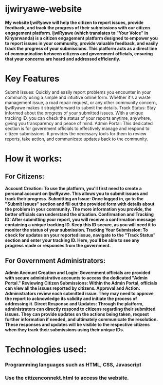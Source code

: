 # ijwiryawe-website

**My website IjwiRyawe will help the citizen to report issues, provide feedback, and track the progress of their submissions with our citizen engagement platform.
IjwiRyawe (which translates to "Your Voice" in Kinyarwanda) is a citizen engagement platform designed to empower you to report issues in your community, provide valuable feedback, and easily track the progress of your submissions. This platform acts as a direct line of communication between citizens and government officials, ensuring that your concerns are heard and addressed efficiently.**

# Key Features
Submit Issues: Quickly and easily report problems you encounter in your community using a simple and intuitive online form. Whether it's a waste management issue, a road repair request, or any other community concern, IjwiRyawe makes it straightforward to submit the details.
Track Status: Stay informed about the progress of your submitted issues. With a unique tracking ID, you can check the status of your reports anytime, anywhere, giving you transparency and peace of mind.
Admin Portal: This dedicated section is for government officials to effectively manage and respond to citizen submissions. It provides the necessary tools for them to review reports, take action, and communicate updates back to the community.

# How it works:

## For Citizens:

**Account Creation: To use the platform, you'll first need to create a personal account on IjwiRyawe. This allows you to submit issues and track their progress.
Submitting an Issue: Once logged in, go to the "Submit Issues" section and fill out the provided form with details about the problem in your community. The more information you provide, the better officials can understand the situation.
Confirmation and Tracking ID: After submitting your report, you will receive a confirmation message containing a unique tracking ID. Keep this ID secure, as you will need it to monitor the status of your submission.
Tracking Your Submission: To check for updates on your reported issue, navigate to the "Track Status" section and enter your tracking ID. Here, you'll be able to see any progress made or responses from the government.**

## For Government Administrators:

**Admin Account Creation and Login: Government officials are provided with secure administrative accounts to access the dedicated "Admin Portal."
Reviewing Citizen Submissions: Within the Admin Portal, officials can view all the issues reported by citizens.
Approval and Action: Administrators review each submitted issue. They may need to approve the report to acknowledge its validity and initiate the process of addressing it.
Direct Response and Updates: Through the platform, administrators can directly respond to citizens regarding their submitted issues. They can provide updates on the actions being taken, request further information if needed, and ultimately communicate the resolution. These responses and updates will be visible to the respective citizens when they track their submissions using their unique IDs.**


# Technologies used: 

### Programming languages such as HTML, CSS, Javascript

### Use the citizenconnekt.html to access the website.



